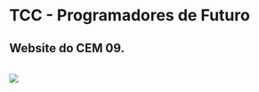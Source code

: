 # TCC - Programadores de Futuro
 ## Website do CEM 09.
 <br>
<img src="https://s3-alpha-sig.figma.com/thumbnails/fb632e47-84c6-4d0c-901c-546ccae2c4c9?Expires=1732492800&Key-Pair-Id=APKAQ4GOSFWCVNEHN3O4&Signature=F6MG93EfHbttW7xCyvuWh9BcqeDPp5vLBROfUKzIKxVqPdlhbBihY3LzCaw86whiVU00jQdUI3Qek~jaDZ7uofBPHIZ~bRYr4trKgfoZRN3CGeqViSyWDXMBRlrKusdurYxSuKBMAxZiSVWuq5ahPBe3xpfuUbLMGQUB7dKF2DrfJI~qvaocjL-J-q38-TTuSXgIu-Tjlhip4ZbHasmfG9g3GBqFDYPK6mi3PJiaXaP5GnKmPRJutZF-pmrrHpxeXdPI-sBpmIf7Eh8Gp1QDLN4rSTvNAb3HJYA7o0AY0Q9qED7nJaukAxasm66zuNYBmdMFBOtO5yvoy1ge1R8Psw__">
